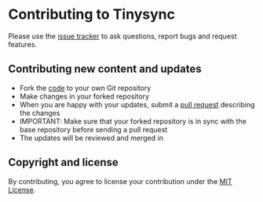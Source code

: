 # Contributing to Tinysync

Please use the [issue tracker](https://github.com/acch/tinysync/issues) to ask questions, report bugs and request features.

## Contributing new content and updates

- Fork the [code](https://github.com/acch/tinysync) to your own Git repository
- Make changes in your forked repository
- When you are happy with your updates, submit a [pull request](https://github.com/acch/tinysync/pull/new/master) describing the changes
- IMPORTANT: Make sure that your forked repository is in sync with the base repository before sending a pull request
- The updates will be reviewed and merged in

## Copyright and license

By contributing, you agree to license your contribution under the [MIT License](LICENSE).
